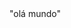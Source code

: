 <html>
  <head>
    <title>
      site wellington
    </title>
  </head>
  <body>
    "olá mundo"
  </body>
</html>
